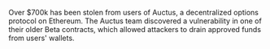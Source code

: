 Over $700k has been stolen from users of Auctus, a decentralized options protocol on Ethereum. The Auctus team discovered a vulnerability in one of their older Beta contracts, which allowed attackers to drain approved funds from users' wallets.
